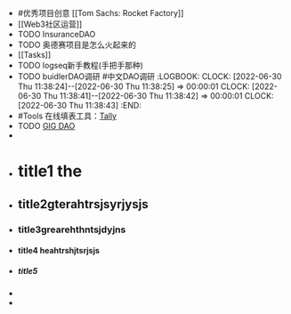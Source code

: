 - #优秀项目创意 [[Tom Sachs: Rocket Factory]]
- [[Web3社区运营]]
- TODO InsuranceDAO
- TODO 奥德赛项目是怎么火起来的
- [[Tasks]]
- TODO logseq新手教程(手把手那种)
- TODO buidlerDAO调研 #中文DAO调研
  :LOGBOOK:
  CLOCK: [2022-06-30 Thu 11:38:24]--[2022-06-30 Thu 11:38:25] =>  00:00:01
  CLOCK: [2022-06-30 Thu 11:38:41]--[2022-06-30 Thu 11:38:42] =>  00:00:01
  CLOCK: [2022-06-30 Thu 11:38:43]
  :END:
- #Tools 在线填表工具：[Tally](https://tally.so/?utm_source=tally&utm_medium=website&utm_campaign=powered-by_web&version=5)
- TODO [GIG DAO](https://twitter.com/gig_dao)
-
- # title1 the
- ## title2gterahtrsjsyrjysjs
- ### title3grearehthntsjdyjns
- #### title4 heahtrshjtsrjsjs
- ##### title5
-
-